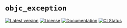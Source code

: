 # `objc_exception`

[![Latest version](https://badgen.net/crates/v/objc_exception)](https://crates.io/crates/objc_exception)
[![License](https://badgen.net/badge/license/MIT/blue)](../LICENSE.txt)
[![Documentation](https://docs.rs/objc_exception/badge.svg)](https://docs.rs/objc_exception/)
[![CI Status](https://github.com/madsmtm/objc2/workflows/CI/badge.svg)](https://github.com/madsmtm/objc2/actions)
